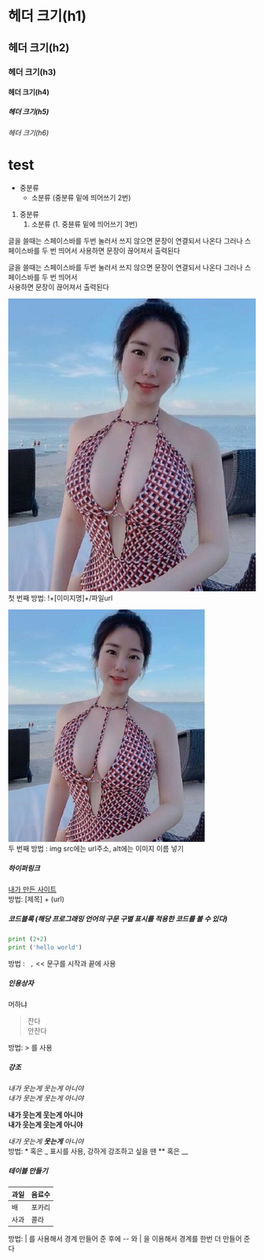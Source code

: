 # 헤더 크기(h1)
## 헤더 크기(h2)
### 헤더 크기(h3)
#### 헤더 크기(h4)
##### 헤더 크기(h5)
###### 헤더 크기(h6)

# test

* 중분류
  * 소분류 (중분류 밑에 띄어쓰기 2번)
 
 1. 중분류
    1. 소분류 (1. 중뷴류 밑에 띄어쓰기 3번)

글을 쓸때는
스페이스바를 두번 눌러서 쓰지 않으면 
문장이 연결되서 나온다 
그러나 스페이스바를 두 번 띄어서
사용하면 문장이 끊어져서 출력된다 

글을 쓸때는
스페이스바를 두번 눌러서 쓰지 않으면 
문장이 연결되서 나온다 
그러나 스페이스바를 두 번 띄어서   
사용하면 문장이 끊어져서 출력된다

![background2](/image/background2.jpg)  
첫 번째 방법: !+[이미지명]+/파일url

<a href="#"><img src="https://github.com/Jample93/test/blob/master/image/background2.jpg" width="400px" alt="background2"></a>  
두 번째 방법 : img src에는 url주소, alt에는 이미지 이름 넣기


##### 하이퍼링크
[내가 만든 사이트](https://jample--kihwankim.repl.co/)  
방법: [제목] + (url)  

##### 코드블록 (해당 프로그래밍 언어의 구문 구별 표시를 적용한 코드를 볼 수 있다)
``` python
print (2+2)
print ('hello world')
```
방법 : ``` ,``` <<  문구를 시작과 끝에 사용 

##### 인용상자

머하냐
>잔다  
>안잔다   

방법: > 를 사용

##### 강조

*내가 웃는게 웃는게 아니야*  
_내가 웃는게 웃는게 아니야_  
  
**내가 웃는게 웃는게 아니야**  
__내가 웃는게 웃는게 아니야__    
  
*내가 웃는게 **웃는게** 아니야*  
방법: * 혹은 _ 표시를 사용, 강하게 강조하고 싶을 땐 ** 혹은 __ 


##### 테이블 만들기

과일 | 음료수 
-|-
배 | 포카리
사과 | 콜라
  
  방법: | 를 사용해서 경계 만들어 준 후에  -- 와 | 을 이용해서 경계를 한번 더 만들어 준다 
